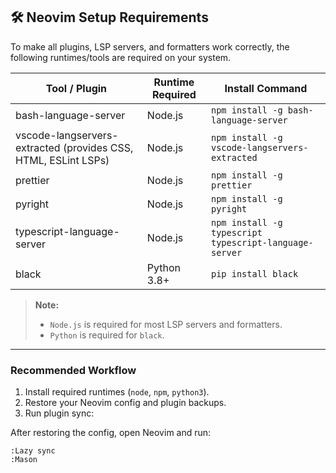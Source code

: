 ## 🛠 Neovim Setup Requirements

To make all plugins, LSP servers, and formatters work correctly, the following runtimes/tools are required on your system.

| Tool / Plugin | Runtime Required | Install Command |
|---------------|-----------------|----------------|
| bash-language-server | Node.js | `npm install -g bash-language-server` |
| vscode-langservers-extracted (provides CSS, HTML, ESLint LSPs) | Node.js | `npm install -g vscode-langservers-extracted` |
| prettier | Node.js | `npm install -g prettier` |
| pyright | Node.js | `npm install -g pyright` |
| typescript-language-server | Node.js | `npm install -g typescript typescript-language-server` |
| black | Python 3.8+ | `pip install black` |
 

> **Note:**  
> - `Node.js` is required for most LSP servers and formatters.  
> - `Python` is required for `black`.  

---

### Recommended Workflow

1. Install required runtimes (`node`, `npm`, `python3`).  
2. Restore your Neovim config and plugin backups.  
3. Run plugin sync:  

After restoring the config, open Neovim and run:

```vim
:Lazy sync
:Mason


